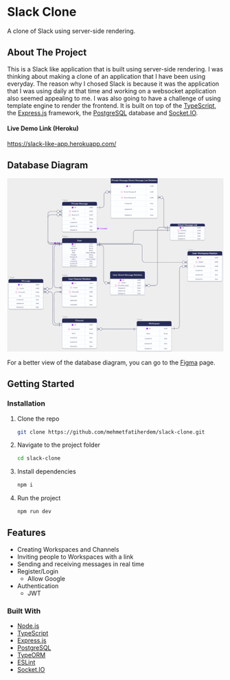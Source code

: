 # Slack Clone
A clone of Slack using server-side rendering.

<!-- ABOUT THE PROJECT -->
## About The Project

This is a Slack like application that is built using server-side rendering. I was thinking about making a clone of an application that I have been using everyday. The reason why I chosed Slack is because it was the application that I was using daily at that time and working on a websocket application also seemed appealing to me. I was also going to have a challenge of using template engine to render the frontend. It is built on top of the [TypeScript](https://www.typescriptlang.org/), the [Express.js](https://expressjs.com/) framework, the [PostgreSQL](https://www.postgresql.org/) database and [Socket.IO](https://socket.io/).

#### Live Demo Link (Heroku)
https://slack-like-app.herokuapp.com/

## Database Diagram

![Database](src/assets/db-diagram.png)

For a better view of the database diagram, you can go to the [Figma](https://www.figma.com/file/oqKJ4M0Z2UkkIcCWeLhyIr/Slack-Database?node-id=0%3A1) page.




## Getting Started


### Installation

1. Clone the repo
   ```sh
   git clone https://github.com/mehmetfatiherdem/slack-clone.git
   ```
2. Navigate to the project folder

   ```sh
   cd slack-clone
   ```

3. Install dependencies
   ```sh
   npm i
   ```
4. Run the project
   ```sh
   npm run dev
   ```

## Features

- Creating Workspaces and Channels
- Inviting people to Workspaces with a link
- Sending and receiving messages in real time 
- Register/Login
  - Allow Google
- Authentication
  - JWT

### Built With

- [Node.js](https://nodejs.org/en/)
- [TypeScript](https://www.typescriptlang.org/)
- [Express.js](https://expressjs.com/)
- [PostgreSQL](https://www.postgresql.org/)
- [TypeORM](https://typeorm.io/)
- [ESLint](https://eslint.org/)
- [Socket.IO](https://socket.io/)
